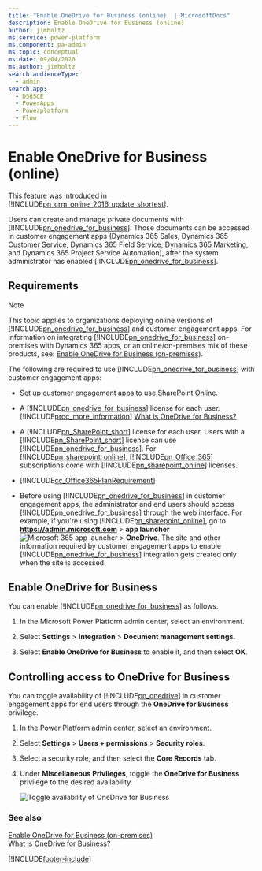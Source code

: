 ```yaml
---
title: "Enable OneDrive for Business (online)  | MicrosoftDocs"
description: Enable OneDrive for Business (online)
author: jimholtz
ms.service: power-platform
ms.component: pa-admin
ms.topic: conceptual
ms.date: 09/04/2020
ms.author: jimholtz
search.audienceType: 
  - admin
search.app:
  - D365CE
  - PowerApps
  - Powerplatform
  - Flow
---
```

# Enable OneDrive for Business (online)

This feature was introduced in [!INCLUDE[pn_crm_online_2016_update_shortest](../includes/pn-crm-online-2016-update-shortest.md)].  
  
 Users can create and manage private documents with [!INCLUDE[pn_onedrive_for_business](../includes/pn-onedrive-for-business.md)]. Those documents can be accessed in customer engagement apps (Dynamics 365 Sales, Dynamics 365 Customer Service, Dynamics 365 Field Service, Dynamics 365 Marketing, and Dynamics 365 Project Service Automation), after the system administrator has enabled [!INCLUDE[pn_onedrive_for_business](../includes/pn-onedrive-for-business.md)].  
  
## Requirements  

> [!NOTE]
>  This topic applies to organizations deploying online versions of [!INCLUDE[pn_onedrive_for_business](../includes/pn-onedrive-for-business.md)] and customer engagement apps. For information on integrating [!INCLUDE[pn_onedrive_for_business](../includes/pn-onedrive-for-business.md)] on-premises with Dynamics 365 apps, or an online/on-premises mix of these products, see: [Enable OneDrive for Business (on-premises)](../admin/connect-onedrive-business.md).  

 The following are required to use [!INCLUDE[pn_onedrive_for_business](../includes/pn-onedrive-for-business.md)] with customer engagement apps:  
  
- [Set up customer engagement apps to use SharePoint Online](set-up-dynamics-365-online-to-use-sharepoint-online.md).  
  
- A [!INCLUDE[pn_onedrive_for_business](../includes/pn-onedrive-for-business.md)] license for each user. [!INCLUDE[proc_more_information](../includes/proc-more-information.md)] [What is OneDrive for Business?](https://support.office.com/article/What-is-OneDrive-for-Business-187f90af-056f-47c0-9656-cc0ddca7fdc2)  
  
- A [!INCLUDE[pn_SharePoint_short](../includes/pn-sharepoint-short.md)] license for each user. Users with a [!INCLUDE[pn_SharePoint_short](../includes/pn-sharepoint-short.md)] license can use [!INCLUDE[pn_onedrive_for_business](../includes/pn-onedrive-for-business.md)]. For [!INCLUDE[pn_sharepoint_online](../includes/pn-sharepoint-online.md)], [!INCLUDE[pn_Office_365](../includes/pn-office-365.md)] subscriptions come with [!INCLUDE[pn_sharepoint_online](../includes/pn-sharepoint-online.md)] licenses.  
  
- [!INCLUDE[cc_Office365PlanRequirement](../includes/cc-office365planrequirement.md)]  
  
- Before using [!INCLUDE[pn_onedrive_for_business](../includes/pn-onedrive-for-business.md)] in customer engagement apps, the administrator and end users should access [!INCLUDE[pn_onedrive_for_business](../includes/pn-onedrive-for-business.md)] through the web interface. For example, if you're using [!INCLUDE[pn_sharepoint_online](../includes/pn-sharepoint-online.md)], go to **<https://admin.microsoft.com>** > **app launcher**![Microsoft 365 app launcher](../admin/media/crm-itpro-officeapplauncher.png "Microsoft 365 app launcher") > **OneDrive**. The site and other information required by customer engagement apps to enable [!INCLUDE[pn_onedrive_for_business](../includes/pn-onedrive-for-business.md)] integration gets created only when the site is accessed.  
  
## Enable OneDrive for Business  
 You can enable [!INCLUDE[pn_onedrive_for_business](../includes/pn-onedrive-for-business.md)] as follows.  

1. In the Microsoft Power Platform admin center, select an environment. 

2. Select **Settings** > **Integration** > **Document management settings**. 
  
3. Select **Enable OneDrive for Business** to enable it, and then select **OK**.  
  
## Controlling access to OneDrive for Business
 You can toggle availability of [!INCLUDE[pn_onedrive](../includes/pn-onedrive.md)] in customer engagement apps for end users through the **OneDrive for Business** privilege.  

1. In the Power Platform admin center, select an environment. 

2. Select **Settings** > **Users + permissions** > **Security roles**. 
  
3. Select a security role, and then select the **Core Records** tab.  
  
4. Under **Miscellaneous Privileges**, toggle the **OneDrive for Business** privilege to the desired availability.  
  
   ![Toggle availability of OneDrive for Business](../admin/media/crm-itpro-onedriveforbusn-priv.png "Toggle availability of OneDrive for Business")  
  
### See also  
 [Enable OneDrive for Business (on-premises)](connect-onedrive-business.md)   
 [What is OneDrive for Business?](https://support.office.com/article/What-is-OneDrive-for-Business-187f90af-056f-47c0-9656-cc0ddca7fdc2)


[!INCLUDE[footer-include](../includes/footer-banner.md)]